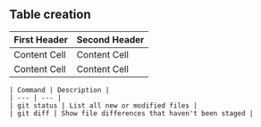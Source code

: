 ## Table creation
  | First Header  | Second Header |
  | ------------- | ------------- |
  | Content Cell  | Content Cell  |
  | Content Cell  | Content Cell  |

    | Command | Description |
    | --- | --- |
    | git status | List all new or modified files |
    | git diff | Show file differences that haven't been staged |
